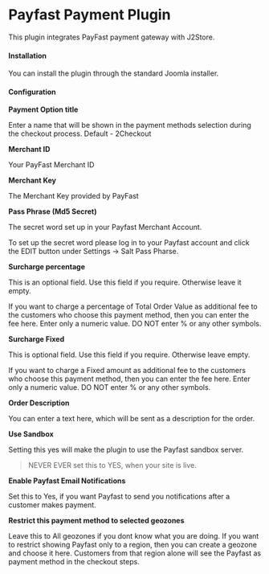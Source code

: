 # Payfast Payment Plugin

This plugin integrates PayFast payment gateway with J2Store.

#### Installation
You can install the plugin through the standard Joomla installer.

#### Configuration
**Payment Option title**

Enter a name that will be shown in the payment methods selection during the checkout process. Default - 2Checkout

**Merchant ID**

Your PayFast Merchant ID

**Merchant Key**

The Merchant Key provided by PayFast

**Pass Phrase (Md5 Secret)**

The secret word set up in your Payfast Merchant Account. 

To set up the secret word please log in to your Payfast account and click the EDIT button under Settings → Salt Pass Pharse.

**Surcharge percentage**

This is an optional field. Use this field if you require. Otherwise leave it empty.

If you want to charge a percentage of Total Order Value as additional fee to the customers who choose this payment method, then you can enter the fee here. Enter only a numeric value. DO NOT enter % or any other symbols.

**Surcharge Fixed**

This is optional field. Use this field if you require. Otherwise leave empty.

If you want to charge a Fixed amount as additional fee to the customers who choose this payment method, then you can enter the fee here. Enter only a numeric value. DO NOT enter % or any other symbols.

**Order Description**

You can enter a text here, which will be sent as a description for the order. 

**Use Sandbox**

Setting this yes will make the plugin to use the Payfast sandbox server.

>NEVER EVER set this to YES, when your site is live.

**Enable Payfast Email Notifications**

Set this to Yes, if you want Payfast to send you notifications after a customer makes payment.

**Restrict this payment method to selected geozones**

Leave this to All geozones if you dont know what you are doing.
If you want to restrict showing Payfast only to a region, then you can create a geozone and choose it here. Customers from that region alone will see the Payfast as payment method
in the checkout steps.
























